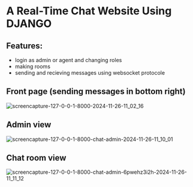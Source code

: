 # A Real-Time Chat Website Using **DJANGO**

## Features:

- login as admin or agent and changing roles
- making rooms
- sending and recieving messages using websocket protocole

## Front page (sending messages in bottom right)
![screencapture-127-0-0-1-8000-2024-11-26-11_02_16](https://github.com/user-attachments/assets/4c44bb4b-3ab0-412d-bac2-fe13d1ed1055)

## Admin view
![screencapture-127-0-0-1-8000-chat-admin-2024-11-26-11_10_01](https://github.com/user-attachments/assets/2b397a06-39ce-4625-95cc-736fa2ff921a)

## Chat room view
![screencapture-127-0-0-1-8000-chat-admin-6pwehz3i2h-2024-11-26-11_11_12](https://github.com/user-attachments/assets/b41341b9-0c88-4d3d-aa50-462eb905b51c)
